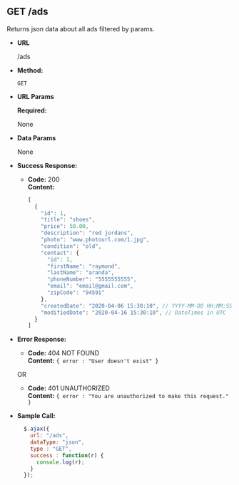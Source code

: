 **GET /ads**
----
  Returns json data about all ads filtered by params. 

* **URL**

  /ads

* **Method:**

  `GET`
  
*  **URL Params**

   **Required:**
 
   None

* **Data Params**

  None

* **Success Response:**

  * **Code:** 200 <br />
    **Content:** 
    ```javascript
    [
      {
        "id": 1,
        "title": "shoes",
        "price": 50.00,
        "description": "red jordans",
        "photo": "www.photourl.com/1.jpg",
        "condition": "old",
        "contact": {
          "id": 1,
          "firstName": "raymond",
          "lastName": "aranda",
          "phoneNumber": "5555555555",
          "email": "email@gmail.com",
          "zipCode": "94591"
        },
        "createdDate": "2020-04-06 15:30:10", // YYYY-MM-DD HH:MM:SS
        "modifiedDate": "2020-04-16 15:30:10", // DateTimes in UTC
      }
    ]
    ```
 
* **Error Response:**

  * **Code:** 404 NOT FOUND <br />
    **Content:** `{ error : "User doesn't exist" }`

  OR

  * **Code:** 401 UNAUTHORIZED <br />
    **Content:** `{ error : "You are unauthorized to make this request." }`

* **Sample Call:**

  ```javascript
    $.ajax({
      url: "/ads",
      dataType: "json",
      type : "GET",
      success : function(r) {
        console.log(r);
      }
    });
  ```
  
